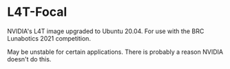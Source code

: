 # L4T-Focal
NVIDIA's L4T image upgraded to Ubuntu 20.04. For use with the BRC Lunabotics 2021 competition.

May be unstable for certain applications. There is probably a reason NVIDIA doesn't do this.